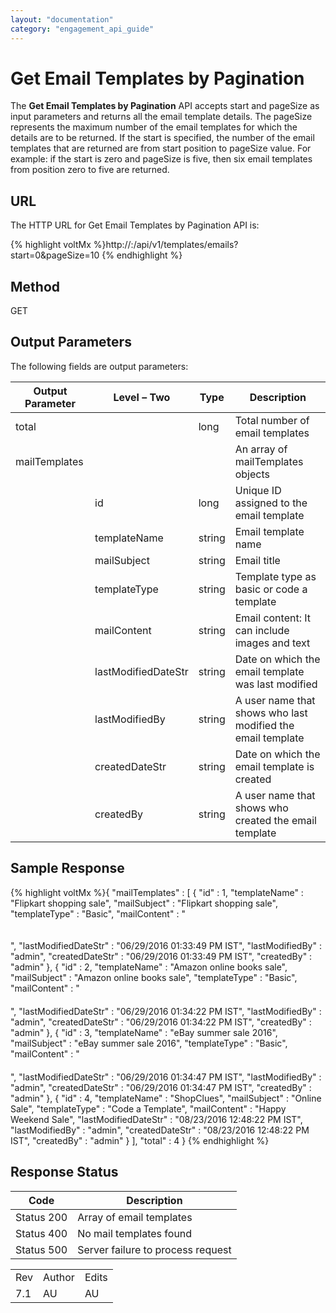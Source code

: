 ```yaml
---
layout: "documentation"
category: "engagement_api_guide"
---
```

                            


Get Email Templates by Pagination
=================================

The **Get Email Templates by Pagination** API accepts start and pageSize as input parameters and returns all the email template details. The pageSize represents the maximum number of the email templates for which the details are to be returned. If the start is specified, the number of the email templates that are returned are from start position to pageSize value. For example: if the start is zero and pageSize is five, then six email templates from position zero to five are returned.

URL
---

The HTTP URL for Get Email Templates by Pagination API is:

{% highlight voltMx %}http://<host>:<port>/api/v1/templates/emails?start=0&pageSize=10
{% endhighlight %}

Method
------

GET

Output Parameters
-----------------

The following fields are output parameters:

  
| Output Parameter | Level – Two | Type | Description |
| --- | --- | --- | --- |
| total |   | long | Total number of email templates |
| mailTemplates |   |   | An array of mailTemplates objects |
|   | id | long | Unique ID assigned to the email template |
|   | templateName | string | Email template name |
|   | mailSubject | string | Email title |
|   | templateType | string | Template type as basic or code a template |
|   | mailContent | string | Email content: It can include images and text |
|   | lastModifiedDateStr | string | Date on which the email template was last modified |
|   | lastModifiedBy | string | A user name that shows who last modified the email template |
|   | createdDateStr | string | Date on which the email template is created |
|   | createdBy | string | A user name that shows who created the email template |

Sample Response
---------------

{% highlight voltMx %}{
  "mailTemplates" : [ {
    "id" : 1,
    "templateName" : "Flipkart shopping sale",
    "mailSubject" : "Flipkart shopping sale",
    "templateType" : "Basic",
    "mailContent" : "
<style>div#pagediv { background-color:#f6f5f5; }</style>
<div id=\"pagediv\" style=\"background-color:#f6f5f5;padding:10px 5px;\">
    <div id=\"preheaderdiv\" style=\"background-color :none;color:#7CA9E4;font-family: Arial;font-size: 14px;line-height: normal;text-align: left;margin:10px 5px;\"></div>
    <div id=\"headerdiv\" style=\"background-color :none;color:none;font-family: Arial;font-size: 22px;line-height: normal;text-align: center;margin:10px 5px;\"></div>
    <div id=\"bodydiv\" style=\"background-color :none;color:none;font-family: Arial;font-size: 14px;line-height: normal;text-align: left;margin:10px 5px;\"></div>
    <div id=\"footerdiv\" style=\"background-color :none;color:none;font-family: Arial;font-size: 12px;line-height: normal;text-align: left;margin:10px 5px;\"></div>
</div>",
    "lastModifiedDateStr" : "06/29/2016 01:33:49 PM IST",
    "lastModifiedBy" : "admin",
    "createdDateStr" : "06/29/2016 01:33:49 PM IST",
    "createdBy" : "admin"
  }, {
    "id" : 2,
    "templateName" : "Amazon online books sale",
    "mailSubject" : "Amazon online books sale",
    "templateType" : "Basic",
    "mailContent" : "
<style>div#pagediv { background-color:; }</style>
<div id=\"pagediv\" style=\"background-color:;padding:10px 5px;\">
    <div id=\"preheaderdiv\" style=\"background-color :none;color:#7CA9E4;font-family: Arial;font-size: 14px;line-height: normal;text-align: left;margin:10px 5px;\"></div>
    <div id=\"headerdiv\" style=\"background-color :none;color:none;font-family: Arial;font-size: 22px;line-height: normal;text-align: center;margin:10px 5px;\"></div>
    <div id=\"bodydiv\" style=\"background-color :none;color:none;font-family: Arial;font-size: 14px;line-height: normal;text-align: left;margin:10px 5px;\"></div>
    <div id=\"footerdiv\" style=\"background-color :none;color:none;font-family: Arial;font-size: 12px;line-height: normal;text-align: left;margin:10px 5px;\"></div>
</div>",
    "lastModifiedDateStr" : "06/29/2016 01:34:22 PM IST",
    "lastModifiedBy" : "admin",
    "createdDateStr" : "06/29/2016 01:34:22 PM IST",
    "createdBy" : "admin"
  }, {
    "id" : 3,
    "templateName" : "eBay summer sale 2016",
    "mailSubject" : "eBay summer sale 2016",
    "templateType" : "Basic",
    "mailContent" : "
<style>div#pagediv { background-color:; }</style>
<div id=\"pagediv\" style=\"background-color:;padding:10px 5px;\">
    <div id=\"preheaderdiv\" style=\"background-color :none;color:#7CA9E4;font-family: Arial;font-size: 14px;line-height: normal;text-align: left;margin:10px 5px;\"></div>
    <div id=\"headerdiv\" style=\"background-color :none;color:none;font-family: Arial;font-size: 22px;line-height: normal;text-align: center;margin:10px 5px;\"></div>
    <div id=\"bodydiv\" style=\"background-color :none;color:none;font-family: Arial;font-size: 14px;line-height: normal;text-align: left;margin:10px 5px;\"></div>
    <div id=\"footerdiv\" style=\"background-color :none;color:none;font-family: Arial;font-size: 12px;line-height: normal;text-align: left;margin:10px 5px;\"></div>
</div>",
    "lastModifiedDateStr" : "06/29/2016 01:34:47 PM IST",
    "lastModifiedBy" : "admin",
    "createdDateStr" : "06/29/2016 01:34:47 PM IST",
    "createdBy" : "admin"
  }, {
    "id" : 4,
    "templateName" : "ShopClues",
    "mailSubject" : "Online Sale",
    "templateType" : "Code a Template",
    "mailContent" : "Happy Weekend Sale",
    "lastModifiedDateStr" : "08/23/2016 12:48:22 PM IST",
    "lastModifiedBy" : "admin",
    "createdDateStr" : "08/23/2016 12:48:22 PM IST",
    "createdBy" : "admin"
  } ],
  "total" : 4
}
{% endhighlight %}

Response Status
---------------

  
| Code | Description |
| --- | --- |
| Status 200 | Array of email templates |
| Status 400 | No mail templates found |
| Status 500 | Server failure to process request |

<table class="TableStyle-RevisionTable" cellspacing="0" style="margin-left: 0;margin-right: auto;mc-table-style: url('../Resources/TableStyles/RevisionTable.css');" data-mc-conditions="Default.HTML"><colgroup><col class="TableStyle-RevisionTable-Column-Column1"> <col class="TableStyle-RevisionTable-Column-Column1"> <col class="TableStyle-RevisionTable-Column-Column1"></colgroup><tbody><tr class="TableStyle-RevisionTable-Body-Body1"><td class="TableStyle-RevisionTable-BodyE-Column1-Body1">Rev</td><td class="TableStyle-RevisionTable-BodyE-Column1-Body1">Author</td><td class="TableStyle-RevisionTable-BodyD-Column1-Body1">Edits</td></tr><tr class="TableStyle-RevisionTable-Body-Body1"><td class="TableStyle-RevisionTable-BodyB-Column1-Body1">7.1</td><td class="TableStyle-RevisionTable-BodyB-Column1-Body1">AU</td><td class="TableStyle-RevisionTable-BodyA-Column1-Body1">AU</td></tr></tbody></table>
